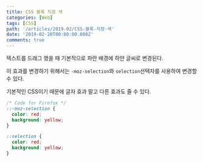 ```yaml
---
title: CSS 블록 지정 색
categories: [Web]
tags: [CSS]
path: '/articles/2019-02/CSS-블록-지정-색'
date: '2019-02-20T00:00:00.000Z'
comments: true
---
```


텍스트를 드래그 했을 때 기본적으로 파란 배경에 하얀 글씨로 변경된다.

이 효과를 변경하기 위해서는 `-moz-selection`와 `selection`선택자를 사용하여 변경할 수 있다.

기본적인 CSS이기 때문에 글자 효과 말고 다른 효과도 줄 수 있다.

```css
/* Code for Firefox */
::-moz-selection {
  color: red;
  background: yellow;
}

::selection {
  color: red;
  background: yellow;
}
```
